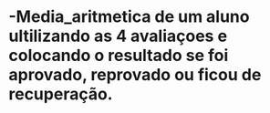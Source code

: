 # -Media_aritmetica de um aluno ultilizando as 4 avaliaçoes e colocando o resultado se foi aprovado, reprovado ou ficou de recuperação.
